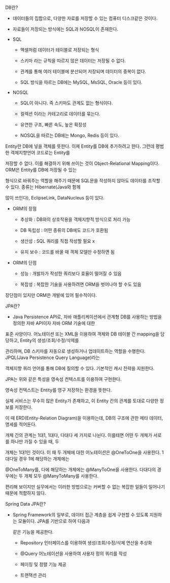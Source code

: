 DB란? 

- 데이터들의 집합으로, 다양한 자료를 저장할 수 있는 컴퓨터 디스크같은 것이다.

- 자료들이 저장되는 방식에는 SQL과 NOSQL이 존재한다.

- SQL
    - 액셀처럼 데이터가 테이블로 저장되는 형식

    - 스키마 라는 규칙을 따르지 않은 데이터는 저장될 수 없다.

    - 관계를 통해 여러 테이블에 분산되어 저장되며 데이터의 중복이 없다.

    - SQL 방식을 따르는 DB에는 MySQL, MsSQL, Oracle 등이 있다.

- NOSQL
    - SQL이 아니다. 즉 스키마도 관계도 없는 형식이다.

    - 컬렉션 이라는 카테고리로 데이터를 묶는다.

    - 유연한 구조, 빠른 속도, 높은 확장성

    - NOSQL을 따르는 DB에는 Mongo, Redis 등이 있다. 

Entity란 DB에 넣을 객체를 뜻한다. 이제 Entity를 DB에 추가하려고 한다. 그런데 평범한 객체지향언어 코드로는 Entity를

저장할 수 없다. 이를 해결하기 위해 쓰이는 것이 Object-Relational Mapping이다. ORM은 Entity를 DB에 저장될 수 있는 

형식으로 바꿔주는 역할을 해주기 때문에 SQL문을 작성하지 않아도 데이터를 조작할 수 있다. 종류는 Hibernate(Java와 함께 

많이 쓰인다), EclipseLink, DataNucleus 등이 있다. 

- ORM의 장점
    - 추상화 : DB와의 상호작용을 객체지향적 방식으로 처리 가능

    - DB 독립성 : 어떤 종류의 DB에도 코드가 호환됨

    - 생산성 : SQL 쿼리를 직접 작성할 필요 x

    - 유지 보수 : 코드를 바꿀 때 객체 모델만 수정하면 됨

- ORM의 단점
    - 성능 : 개발자가 작성한 쿼리보다 효율이 떨어질 수 있음

    - 복잡성 : 복잡한 기술을 사용하려면 ORM을 벗어나야 할 수도 있음

장단점이 있지만 ORM은 개발에 있어 필수적이다.


JPA란?

- Java Persistence API로, 자바 애플리케이션에서 관계형 DB를 사용하는 방법을 정의한 자바 API이자 자바 ORM 기술에 대한 

표준 사양이다. 어노테이션 또는 XML을 이용하여 객체와 DB 테이블 간 mapping을 담당하고, Entity의 생성/조회/수정/삭제를 

관리하며, DB 스키마를 자동으로 생성하거나 업데이트하는 역할을 수행한다. JPQL(Java Persistence Query Language)라는 

객체지향 쿼리 언어를 통해 DB에 질의할 수 있다. 기본적인 캐시 전략을 지원한다.

JPA는 위와 같은 특성을 영속성 컨텍스트를 이용하여 구현한다.

영속성 컨텍스트는 Entity를 영구 저장하는 환경을 뜻한다. 

실제 서비스는 무수히 많은 Entity가 존재하고, 이 Entity 간의 관계를 토대로 다양한 정보를 저장한다.

이 때 ERD(Entity-Relation Diagram)을 이용하는데, DB의 구조에 관한 메타 데이터, 명세를 적어둔다.

개체 간의 관계는 1대1, 1대다, 다대다 세 가지로 나뉜다. 이를테면 어떤 두 개체가 서로를 하나만 가질 수 있을 때, 두 

개체는 1대1인 것이다. 이 때 두 개체에 대한 어노테이션은 @OneToOne을 사용한다. 1대다일 경우 1에 해당하는 개체에는

@OneToMany를, 다에 해당하는 개체에는 @ManyToOne을 사용한다. 다대다의 경우에는 두 개체 모두 @ManyToMany를 사용한다.

편리해 보이지만 실무에서는 이러한 방법으로는 커버할 수 없는 복잡한 일들이 일어나기 때문에 적합하지 않다.

Spring Data JPA란?

- Spring Framework의 일부로, 데이터 접근 계층을 쉽게 구현할 수 있도록 지원하는 모듈이다. JPA를 기반으로 하여 다음과 

  같은 기능을 제공한다. 
    - Repository 인터페이스를 이용하여 생성/조회/수정/삭제 연산을 추상화

    - @Query 어노테이션을 사용하여 사용자 정의 쿼리를 작성

    - 페이징 및 정렬 기능 제공
    
    - 트랜잭션 관리
